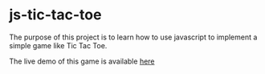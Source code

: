 # js-tic-tac-toe
The purpose of this project is to learn how to use javascript to implement a simple game like Tic Tac Toe. 

The live demo of this game is available [here](https://zuhayramin.github.io/js-tic-tac-toe/)
